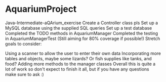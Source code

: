 # AquariumProject
Java-Intermediate-aQArium_exercise
Create a Controller class pls
Set up a MySQL database using the supplied SQL queries
Set up a test database
Completed the TODO methods in AquariumManager
Completed the testing in AquariumManagerTest (Still aiming for 80% coverage if possible!)
Stretch goals to consider:

Using a scanner to allow the user to enter their own data
Incorporating more tables and objects, maybe some lizards? Or fish supplies like tanks, and food?
Adding more methods to the manager classes
Overall this is quite a lot of work so don't expect to finish it all, but if you have any questions make sure to ask :)
